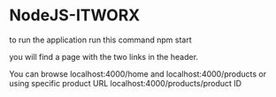 # NodeJS-ITWORX

to run the application run this command
npm start


you will find a page with the two links in the header. 

You can browse localhost:4000/home and localhost:4000/products
or using specific product URL localhost:4000/products/product ID